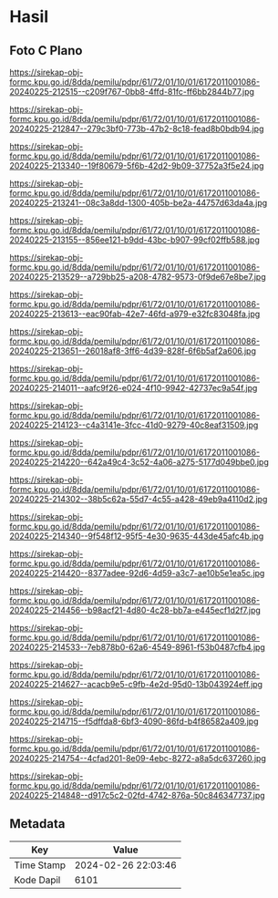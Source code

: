 # Hasil

## Foto C Plano

https://sirekap-obj-formc.kpu.go.id/8dda/pemilu/pdpr/61/72/01/10/01/6172011001086-20240225-212515--c209f767-0bb8-4ffd-81fc-ff6bb2844b77.jpg

https://sirekap-obj-formc.kpu.go.id/8dda/pemilu/pdpr/61/72/01/10/01/6172011001086-20240225-212847--279c3bf0-773b-47b2-8c18-fead8b0bdb94.jpg

https://sirekap-obj-formc.kpu.go.id/8dda/pemilu/pdpr/61/72/01/10/01/6172011001086-20240225-213340--19f80679-5f6b-42d2-9b09-37752a3f5e24.jpg

https://sirekap-obj-formc.kpu.go.id/8dda/pemilu/pdpr/61/72/01/10/01/6172011001086-20240225-213241--08c3a8dd-1300-405b-be2a-44757d63da4a.jpg

https://sirekap-obj-formc.kpu.go.id/8dda/pemilu/pdpr/61/72/01/10/01/6172011001086-20240225-213155--856ee121-b9dd-43bc-b907-99cf02ffb588.jpg

https://sirekap-obj-formc.kpu.go.id/8dda/pemilu/pdpr/61/72/01/10/01/6172011001086-20240225-213529--a729bb25-a208-4782-9573-0f9de67e8be7.jpg

https://sirekap-obj-formc.kpu.go.id/8dda/pemilu/pdpr/61/72/01/10/01/6172011001086-20240225-213613--eac90fab-42e7-46fd-a979-e32fc83048fa.jpg

https://sirekap-obj-formc.kpu.go.id/8dda/pemilu/pdpr/61/72/01/10/01/6172011001086-20240225-213651--26018af8-3ff6-4d39-828f-6f6b5af2a606.jpg

https://sirekap-obj-formc.kpu.go.id/8dda/pemilu/pdpr/61/72/01/10/01/6172011001086-20240225-214011--aafc9f26-e024-4f10-9942-42737ec9a54f.jpg

https://sirekap-obj-formc.kpu.go.id/8dda/pemilu/pdpr/61/72/01/10/01/6172011001086-20240225-214123--c4a3141e-3fcc-41d0-9279-40c8eaf31509.jpg

https://sirekap-obj-formc.kpu.go.id/8dda/pemilu/pdpr/61/72/01/10/01/6172011001086-20240225-214220--642a49c4-3c52-4a06-a275-5177d049bbe0.jpg

https://sirekap-obj-formc.kpu.go.id/8dda/pemilu/pdpr/61/72/01/10/01/6172011001086-20240225-214302--38b5c62a-55d7-4c55-a428-49eb9a4110d2.jpg

https://sirekap-obj-formc.kpu.go.id/8dda/pemilu/pdpr/61/72/01/10/01/6172011001086-20240225-214340--9f548f12-95f5-4e30-9635-443de45afc4b.jpg

https://sirekap-obj-formc.kpu.go.id/8dda/pemilu/pdpr/61/72/01/10/01/6172011001086-20240225-214420--8377adee-92d6-4d59-a3c7-ae10b5e1ea5c.jpg

https://sirekap-obj-formc.kpu.go.id/8dda/pemilu/pdpr/61/72/01/10/01/6172011001086-20240225-214456--b98acf21-4d80-4c28-bb7a-e445ecf1d2f7.jpg

https://sirekap-obj-formc.kpu.go.id/8dda/pemilu/pdpr/61/72/01/10/01/6172011001086-20240225-214533--7eb878b0-62a6-4549-8961-f53b0487cfb4.jpg

https://sirekap-obj-formc.kpu.go.id/8dda/pemilu/pdpr/61/72/01/10/01/6172011001086-20240225-214627--acacb9e5-c9fb-4e2d-95d0-13b043924eff.jpg

https://sirekap-obj-formc.kpu.go.id/8dda/pemilu/pdpr/61/72/01/10/01/6172011001086-20240225-214715--f5dffda8-6bf3-4090-86fd-b4f86582a409.jpg

https://sirekap-obj-formc.kpu.go.id/8dda/pemilu/pdpr/61/72/01/10/01/6172011001086-20240225-214754--4cfad201-8e09-4ebc-8272-a8a5dc637260.jpg

https://sirekap-obj-formc.kpu.go.id/8dda/pemilu/pdpr/61/72/01/10/01/6172011001086-20240225-214848--d917c5c2-02fd-4742-876a-50c846347737.jpg


## Metadata

| Key        | Value               |
| ---------- | ------------------- |
| Time Stamp | 2024-02-26 22:03:46 |
| Kode Dapil | 6101                |



